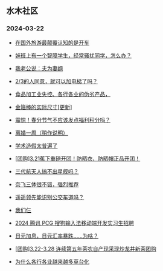 ## 水木社区 
### 2024-03-22

+ [在国外旅游最颠覆认知的是开车](https://www.mysmth.net/nForum/article/Travel/986003)

+ [娃班上有一个智障学生，经常骚扰同学，怎么办？](https://www.mysmth.net/nForum/article/PreUnivEdu/152346)

+ [我老公说：夫为妻纲](https://www.mysmth.net/nForum/article/FamilyLife/1766629238)

+ [2/3的人同意，就可以加电梯了吗？](https://www.mysmth.net/nForum/article/OurEstate/2926357)

+ [食品加工业失控、各行各业的伪劣产品，](https://www.mysmth.net/nForum/article/MyFamily/251653)

+ [金箍棒的实际尺寸[更新]](https://www.mysmth.net/nForum/article/Emprise/386749)

+ [震惊！春分节气不应该发点福利积分吗？](https://www.mysmth.net/nForum/article/Single/4590220)

+ [离婚一周（稍作说明）](https://www.mysmth.net/nForum/article/Divorce/2070622)

+ [学术造假太普遍了](https://www.mysmth.net/nForum/article/QingJiao/853858)

+ [[团购]3.21蕉下重磅开团！防晒衣、防晒帽正品开团！](https://www.mysmth.net/nForum/article/ADAgent_TG/1319105)

+ [三代航天人搞不出星舰吗？](https://www.mysmth.net/nForum/article/Aero/431794)

+ [奈飞三体很不错，强烈推荐](https://www.mysmth.net/nForum/article/OMTV/741551)

+ [遥遥领先能识别公交车道吗？](https://www.mysmth.net/nForum/article/GreenAuto/1511009)

+ [我们仨](https://www.mysmth.net/nForum/article/FamilyLife/1766630804)

+ [2024 腾讯 PCG 搜狗输入法移动端开发实习生招聘](https://www.mysmth.net/nForum/article/Career_Campus/640630)

+ [日元加息，日元汇率暴跌……为啥？](https://www.mysmth.net/nForum/article/FuturesForex/848378)

+ [[团购]3.22-3.28 连续第五年茶农自产现采现炒龙井新茶团购](https://www.mysmth.net/nForum/article/ADAgent_TG/1319164)

+ [为什么各行各业越来越多草台化](https://www.mysmth.net/nForum/article/WorkingLife/8847)

